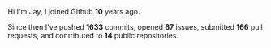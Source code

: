Hi I'm Jay, I joined Github **10** years ago.

Since then I've pushed **1633** commits, opened **67** issues, submitted **166** pull requests, and contributed to **14** public repositories.
